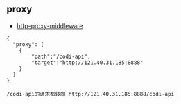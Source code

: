 ## proxy

- [http-proxy-middleware](https://github.com/chimurai/http-proxy-middleware#http-proxy-options)

````
{
  "proxy": [
	{
		"path":"/codi-api",
		"target":"http://121.40.31.185:8888"
	}
  ]
}

/codi-api的请求都转向 http://121.40.31.185:8888/codi-api
````

